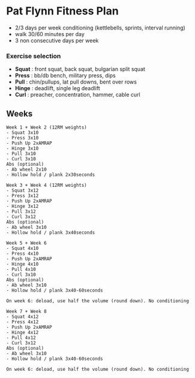 # Pat Flynn Fitness Plan

- 2/3 days per week conditioning (kettlebells, sprints, interval running)
- walk 30/60 minutes per day
- 3 non consecutive days per week

### Exercise selection

- **Squat** : front squat, back squat, bulgarian split squat
- **Press** : bb/db bench, military press, dips
- **Pull** : chin/pullups, lat pull downs, bent over rows
- **Hinge** : deadlift, single leg deadlift
- **Curl** : preacher, concentration, hammer, cable curl

## Weeks

```
Week 1 + Week 2 (12RM weights)
- Squat 3x10
- Press 3x10
- Push Up 2xAMRAP
- Hinge 3x10
- Pull 3x10
- Curl 3x10
Abs (optional)
- Ab wheel 2x10
- Hollow hold / plank 2x30seconds
```

```
Week 3 + Week 4 (12RM weights)
- Squat 3x12
- Press 3x12
- Push Up 2xAMRAP
- Hinge 3x12
- Pull 3x12
- Curl 3x12
Abs (optional)
- Ab wheel 3x10
- Hollow hold / plank 3x40seconds
```

```
Week 5 + Week 6
- Squat 4x10
- Press 4x10
- Push Up 2xAMRAP
- Hinge 4x10
- Pull 4x10
- Curl 3x10
Abs (optional)
- Ab wheel 3x10
- Hollow hold / plank 3x40-60seconds

On week 6: deload, use half the volume (round down). No conditioning
```

```
Week 7 + Week 8
- Squat 4x12
- Press 4x12
- Push Up 2xAMRAP
- Hinge 4x12
- Pull 4x12
- Curl 3x12
Abs (optional)
- Ab wheel 3x10
- Hollow hold / plank 3x40-60seconds

On week 6: deload, use half the volume (round down). No conditioning
```
